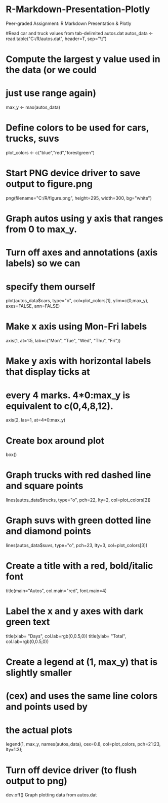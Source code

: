 # R-Markdown-Presentation-Plotly
Peer-graded Assignment: R Markdown Presentation &amp; Plotly

#Read car and truck values from tab-delimited autos.dat
autos_data <- read.table("C:/R/autos.dat", header=T, sep="\t")

# Compute the largest y value used in the data (or we could
# just use range again)
max_y <- max(autos_data)

# Define colors to be used for cars, trucks, suvs
plot_colors <- c("blue","red","forestgreen")

# Start PNG device driver to save output to figure.png
png(filename="C:/R/figure.png", height=295, width=300, 
    bg="white")

# Graph autos using y axis that ranges from 0 to max_y.
# Turn off axes and annotations (axis labels) so we can 
# specify them ourself
plot(autos_data$cars, type="o", col=plot_colors[1], 
     ylim=c(0,max_y), axes=FALSE, ann=FALSE)

# Make x axis using Mon-Fri labels
axis(1, at=1:5, lab=c("Mon", "Tue", "Wed", "Thu", "Fri"))

# Make y axis with horizontal labels that display ticks at 
# every 4 marks. 4*0:max_y is equivalent to c(0,4,8,12).
axis(2, las=1, at=4*0:max_y)

# Create box around plot
box()

# Graph trucks with red dashed line and square points
lines(autos_data$trucks, type="o", pch=22, lty=2, 
      col=plot_colors[2])

# Graph suvs with green dotted line and diamond points
lines(autos_data$suvs, type="o", pch=23, lty=3, 
      col=plot_colors[3])

# Create a title with a red, bold/italic font
title(main="Autos", col.main="red", font.main=4)

# Label the x and y axes with dark green text
title(xlab= "Days", col.lab=rgb(0,0.5,0))
title(ylab= "Total", col.lab=rgb(0,0.5,0))

# Create a legend at (1, max_y) that is slightly smaller 
# (cex) and uses the same line colors and points used by 
# the actual plots
legend(1, max_y, names(autos_data), cex=0.8, col=plot_colors, 
       pch=21:23, lty=1:3);

# Turn off device driver (to flush output to png)
dev.off()
Graph plotting data from autos.dat
